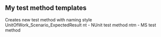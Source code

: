 ## My test method templates

Creates new test method with naming style UnitOfWork_Scenario_ExpectedResult
nt  - NUnit test method
ntm - MS test method
